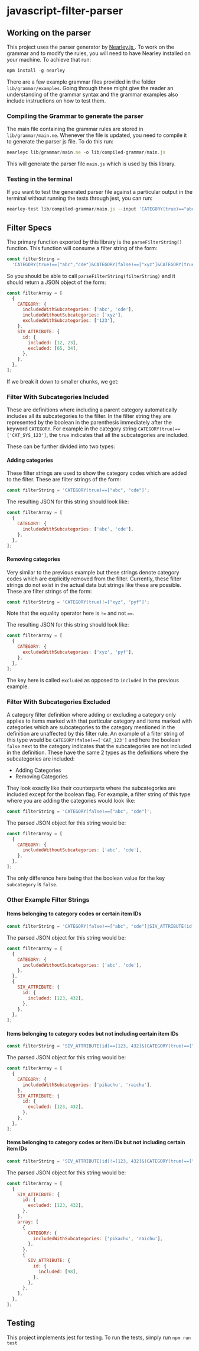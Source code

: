 # javascript-filter-parser

## Working on the parser

This project uses the parser generator by [ Nearley.js ](https://nearley.js.org/). To work on the grammar and to modify the rules, you will need to have Nearley installed on your machine. To achieve that run:

```js
npm install -g nearley
```

There are a few example grammar files provided in the folder `lib/grammar/examples`. Going through these might give the reader an understanding of the grammar syntax and the grammar examples also include instructions on how to test them.

### Compiling the Grammar to generate the parser

The main file containing the grammar rules are stored in `lib/grammar/main.ne`. Whenever the file is updated, you need to compile it to generate the parser js file. To do this run:

```js
nearleyc lib/grammar/main.ne -o lib/compiled-grammar/main.js
```

This will generate the parser file `main.js` which is used by this library.

### Testing in the terminal

If you want to test the generated parser file against a particular output in the terminal without running the tests through jest, you can run:

```js
nearley-test lib/compiled-grammar/main.js --input 'CATEGORY(true)=="abc"'
```

## Filter Specs

The primary function exported by this library is the `parseFilterString()` function. This function will consume a filter string of the form:

```js
const filterString =
  'CATEGORY(true)==["abc","cde"]&CATEGORY(false)==["xyz"]&CATEGORY(true)!=["123"]&SIV_ATTRIBUTE(id)==[12,23]&SIV_ATTRIBUTE(id)!=[65,34]';
```

So you should be able to call `parseFilterString(filterString)` and it should return a JSON object of the form:

```js
const filterArray = [
  {
    CATEGORY: {
      includedWithSubcategories: ['abc', 'cde'],
      includedWithoutSubcategories: ['xyz'],
      excludedWithSubcategories: ['123'],
    },
    SIV_ATTRIBUTE: {
      id: {
        included: [12, 23],
        excluded: [65, 34],
      },
    },
  },
];
```

If we break it down to smaller chunks, we get:

### Filter With Subcategories Included

These are definitions where including a parent category automatically includes all its subcategories to the filter. In the filter string they are represented by the boolean in the parenthesis immediately after the keyword `CATEGORY`. For example in the category string `CATEGORY(true)==['CAT_SYS_123']`, the `true` indicates that all the subcategories are included.

These can be further divided into two types:

#### Adding categories

These filter strings are used to show the category codes which are added to the filter. These are filter strings of the form:

```js
const filterString = 'CATEGORY(true)==["abc", "cde"]';
```

The resulting JSON for this string should look like:

```js
const filterArray = [
  {
    CATEGORY: {
      includedWithSubcategories: ['abc', 'cde'],
    },
  },
];
```

#### Removing categories

Very similar to the previous example but these strings denote category codes which are explicitly removed from the filter. Currently, these filter strings do not exist in the actual data but strings like these are possible. These are filter strings of the form:

```js
const filterString = 'CATEGORY(true)!=["xyz", "pyf"]';
```

Note that the equality operator here is `!=` and not `==`.

The resulting JSON for this string should look like:

```js
const filterArray = [
  {
    CATEGORY: {
      excludedWithSubcategories: ['xyz', 'pyf'],
    },
  },
];
```

The key here is called `excluded` as opposed to `included` in the previous example.

### Filter With Subcategories Excluded

A category filter definition where adding or excluding a category only applies to items marked with that particular category and items marked with categories which are subcategories to the category mentioned in the definition are unaffected by this filter rule. An example of a filter string of this type would be `CATEGORY(false)==['CAT_123']` and here the boolean `false` next to the category indicates that the subcategories are not included in the definition. These have the same 2 types as the definitions where the subcategories are included:

- Adding Categories
- Removing Categories

They look exactly like their counterparts where the subcategories are included except for the boolean flag. For example, a filter string of this type where you are adding the categories would look like:

```js
const filterString = 'CATEGORY(false)==["abc", "cde"]';
```

The parsed JSON object for this string would be:

```js
const filterArray = [
  {
    CATEGORY: {
      includedWithoutSubcategories: ['abc', 'cde'],
    },
  },
];
```

The only difference here being that the boolean value for the key `subcategory` is `false`.

### Other Example Filter Strings

#### Items belonging to category codes or certain item IDs

```js
const filterString = 'CATEGORY(false)==["abc", "cde"]|SIV_ATTRIBUTE(id)==[123, 432]';
```

The parsed JSON object for this string would be:

```js
const filterArray = [
  {
    CATEGORY: {
      includedWithoutSubcategories: ['abc', 'cde'],
    },
  },
  {
    SIV_ATTRIBUTE: {
      id: {
        included: [123, 432],
      },
    },
  },
];
```

#### Items belonging to category codes but not including certain item IDs

```js
const filterString = 'SIV_ATTRIBUTE(id)==[123, 432]&(CATEGORY(true)==["pikachu", "raichu"])';
```

The parsed JSON object for this string would be:

```js
const filterArray = [
  {
    CATEGORY: {
      includedWithSubcategories: ['pikachu', 'raichu'],
    },
    SIV_ATTRIBUTE: {
      id: {
        excluded: [123, 432],
      },
    },
  },
];
```

#### Items belonging to category codes or item IDs but not including certain item IDs

```js
const filterString = 'SIV_ATTRIBUTE(id)!=[123, 432]&(CATEGORY(true)==["pikachu", "raichu"]|SIV_ATTRIBUTE(id)==[98])';
```

The parsed JSON object for this string would be:

```js
const filterArray = [
  {
    SIV_ATTRIBUTE: {
      id: {
        excluded: [123, 432],
      },
    },
    array: [
      {
        CATEGORY: {
          includedWithSubcategories: ['pikachu', 'raichu'],
        },
      },
      {
        SIV_ATTRIBUTE: {
          id: {
            included: [98],
          },
        },
      },
    ],
  },
];
```

## Testing

This project implements jest for testing. To run the tests, simply run `npm run test`
